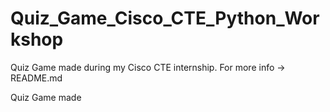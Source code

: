 # Quiz_Game_Cisco_CTE_Python_Workshop
Quiz Game made during my Cisco CTE internship. For more info -> README.md


Quiz Game made

